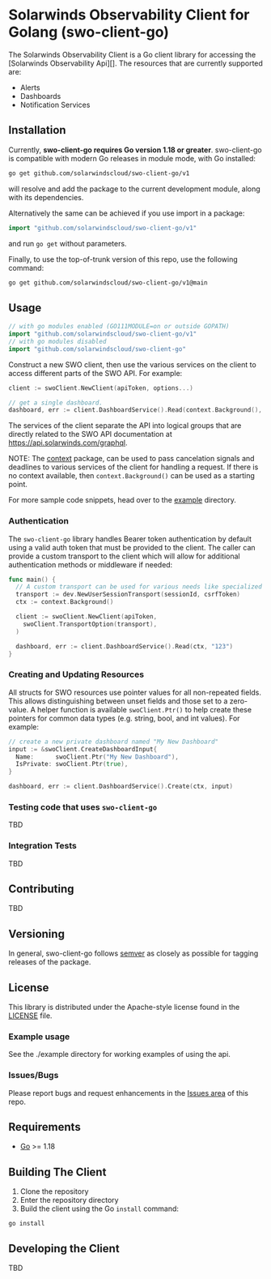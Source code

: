 # Solarwinds Observability Client for Golang (swo-client-go)

The Solarwinds Observability Client is a Go client library for accessing the [Solarwinds Observability Api][].
The resources that are currently supported are:

* Alerts
* Dashboards
* Notification Services

## Installation ##

Currently, **swo-client-go requires Go version 1.18 or greater**.
swo-client-go is compatible with modern Go releases in module mode, with Go installed:

```bash
go get github.com/solarwindscloud/swo-client-go/v1
```

will resolve and add the package to the current development module, along with its dependencies.

Alternatively the same can be achieved if you use import in a package:

```go
import "github.com/solarwindscloud/swo-client-go/v1"
```

and run `go get` without parameters.

Finally, to use the top-of-trunk version of this repo, use the following command:

```bash
go get github.com/solarwindscloud/swo-client-go/v1@main
```

## Usage ##
```go
// with go modules enabled (GO111MODULE=on or outside GOPATH)
import "github.com/solarwindscloud/swo-client-go/v1"
// with go modules disabled
import "github.com/solarwindscloud/swo-client-go"
```

Construct a new SWO client, then use the various services on the client to
access different parts of the SWO API. For example:

```go
client := swoClient.NewClient(apiToken, options...)

// get a single dashboard.
dashboard, err := client.DashboardService().Read(context.Background(), "[dashboard_id]")
```

The services of the client separate the API into logical groups that are directly related to the SWO API documentation at
https://api.solarwinds.com/graphql.

NOTE: The [context](https://godoc.org/context) package, can be used to pass cancelation signals and deadlines to various services of the client for handling a request. If there is no context available, then `context.Background()` can be used as a starting point.

For more sample code snippets, head over to the [example](https://github.com/solarwindscloud/swo-client-go/tree/master/example) directory.

### Authentication ###
The `swo-client-go` library handles Bearer token authentication by default using a valid auth token that must be provided to the client. The caller can provide a custom transport to the client which will allow for additional authentication methods or middleware if needed:

```go
func main() {
  // A custom transport can be used for various needs like specialized server authentication.
  transport := dev.NewUserSessionTransport(sessionId, csrfToken)
  ctx := context.Background()

  client := swoClient.NewClient(apiToken,
    swoClient.TransportOption(transport),
  )

  dashboard, err := client.DashboardService().Read(ctx, "123")
}
```

### Creating and Updating Resources ###
All structs for SWO resources use pointer values for all non-repeated fields. This allows distinguishing between unset fields and those set to a zero-value. A helper function is available `swoClient.Ptr()` to help create these pointers for common data types (e.g. string, bool, and int values). For example:

```go
// create a new private dashboard named "My New Dashboard"
input := &swoClient.CreateDashboardInput{
  Name:      swoClient.Ptr("My New Dashboard"),
  IsPrivate: swoClient.Ptr(true),
}

dashboard, err := client.DashboardService().Create(ctx, input)
```

### Testing code that uses `swo-client-go`
TBD

### Integration Tests ###
TBD

## Contributing ##
TBD

## Versioning ##
In general, swo-client-go follows [semver](https://semver.org/) as closely as possible for tagging releases of the package.

## License ##
This library is distributed under the Apache-style license found in the [LICENSE](./LICENSE)
file.

### Example usage
See the ./example directory for working examples of using the api.

### Issues/Bugs
Please report bugs and request enhancements in the [Issues area](https://github.com/solarwindscloud/swo-client-go/issues) of this repo.

## Requirements

- [Go](https://golang.org/doc/install) >= 1.18

## Building The Client

1. Clone the repository
1. Enter the repository directory
1. Build the client using the Go `install` command:

```shell
go install
```

## Developing the Client
TBD